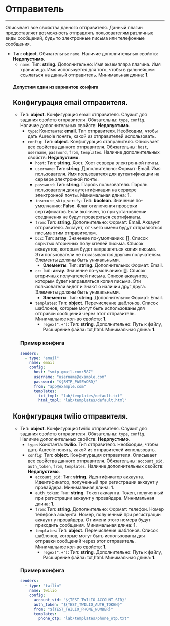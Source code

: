 # Отправитель
***
Описывает все свойства данного отправителя. Данный плагин предоставляет возможность отправлять пользователям различные виды сообщений, будь то электронные письма или телефонные сообщения.
- Тип: **object**. Обязательны: `name`. Наличие дополнительных свойств: **Недопустимо**.
  - `name`: Тип: **string**. Дополнительно: Имя экземпляра плагина. Имя хранилища. Имя используется для того, чтобы в дальнейшем ссылаться на данный отправитель. Минимальная длина: **1**.
  #### Допустим один из вариантов конфига
  ## Конфигурация email отправителя.
  - Тип: **object**. Конфигурация email отправителя. Служит для задания свойств отправителя. Обязательны: `type`, `config`. Наличие дополнительных свойств: **Недопустимо**.
    - `type`: Константа: **email**. Тип отправителя. Необходим, чтобы дать Aureole понять, какой из отправителей использовать.
    - `config`: Тип: **object**. Конфигурация отаправителя. Описывает все свойства данного отправителя. Обязательны: `host`, `username`, `password`, `from`, `templates`. Наличие дополнительных свойств: **Недопустимо**.
      - `host`: Тип: **string**. Хост. Хост сервера электронной почты.
      - `username`: Тип: **string**. Дополнительно: Формат: Email. Имя пользователя. Имя пользователя для аутентификации на сервере электронной почты.
      - `password`: Тип: **string**. Пароль пользователя. Пароль пользователя для аутентификации на сервере электронной почты. Минимальная длина: **1**.
      - `insecure_skip_verify`: Тип: **boolean**. Значение по-умолчанию: **False**. Флаг отключения проверки сертификатов. Если включен, то при установлении соединения не будут проверяться сертификаты.
      - `from`: Тип: **string**. Дополнительно: Формат: Email. Аккаунт отправителя. Аккаунт, от чьего имени будут отправляться письма этим отправителем.
      - `bcc`: Тип: **array**. Значение по-умолчанию: **[]**. Список скрытых вторичных получателей письма. Список аккаунтов, которым будет направляться копия письма. Эти пользователи не показываются другим получателям. Элементы должны быть уникальными.
        - **Элементы**: Тип: **string**. Дополнительно: Формат: Email.
      - `cc`: Тип: **array**. Значение по-умолчанию: **[]**. Список вторичных получателей письма. Список аккаунтов, которым будет направляться копия письма. Эти пользователи видят и знают о наличии друг друга. Элементы должны быть уникальными.
        - **Элементы**: Тип: **string**. Дополнительно: Формат: Email.
      - `templates`: Тип: **object**. Перечисление шаблонов. Список шаблонов, которые могут быть использованы для отправки сообщений через этот отправитель. Минимальное кол-во свойств: **1**.
        - `regex(".+")`: Тип: **string**. Дополнительно: Путь к файлу, Расширение файла:  txt,html. Минимальная длина: **1**.
    ### Пример конфига
    ```yaml
    senders:
      - type: "email"
        name: email
        config:
          host: "smtp.gmail.com:587"
          username: "username@example.com"
          password: "${SMTP_PASSWORD}"
          from: "app@example.com"
          templates:
            txt_tmpl: "lab/templates/default.txt"
            html_tmpl: "lab/templates/default.html"
    ```
  ## Конфигурация twilio отправителя.
  - Тип: **object**. Конфигурация twilio отправителя. Служит для задания свойств отправителя. Обязательны: `type`, `config`. Наличие дополнительных свойств: **Недопустимо**.
    - `type`: Константа: **twilio**. Тип отправителя. Необходим, чтобы дать Aureole понять, какой из отправителей использовать.
    - `config`: Тип: **object**. Конфигурация отправителя. Описывает все свойства данного отправителя. Обязательны: `account_sid`, `auth_token`, `from`, `templates`. Наличие дополнительных свойств: **Недопустимо**.
      - `account_sid`: Тип: **string**. Идентификатор аккаунта. Идентификатор, полученный при регистрации аккаунт у провайдера. Минимальная длина: **1**.
      - `auth_token`: Тип: **string**. Токен аккаунта. Токен, полученный при регистрации аккаунт у провайдера. Минимальная длина: **1**.
      - `from`: Тип: **string**. Дополнительно: Формат: телефон. Номер телефона аккаунта. Номер, полученный при регистрации аккаунт у провайдера. От имени этого номера будут приходить сообщения. Минимальная длина: **1**.
      - `templates`: Тип: **object**. Перечисление шаблонов. Список шаблонов, которые могут быть использованы для отправки сообщений через этот отправитель. Минимальное кол-во свойств: **1**.
        - `regex(".+")`: Тип: **string**. Дополнительно: Путь к файлу, Расширение файла:  txt,html. Минимальная длина: **1**.
    ### Пример конфига
    ```yaml
    senders:
      - type: "twilio"
        name: twilio
        config:
          account_sid: "${TEST_TWILIO_ACCOUNT_SID}"
          auth_token: "${TEST_TWILIO_AUTH_TOKEN}"
          from: "${TEST_TWILIO_PHONE_NUMBER}"
          templates:
            phone_otp: "lab/templates/phone_otp.txt"
    ```
